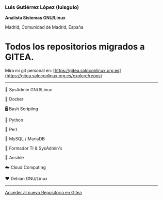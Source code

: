 ### Luis Gutiérrez López (luisgulo)

**Analista Sistemas GNU/Linux**

Madrid, Comunidad de Madrid, España

# Todos los repositorios migrados a GITEA.

Mira mi git personal en: [https://gitea.soloconlinux.org.es](https://gitea.soloconlinux.org.es/explore/repos)


---

🐧 SysAdmin GNU/Linux

🐳 Docker 

🖥️ Bash Scripting

🐍 Python 

🐪 Perl 

🐬 MySQL / MariaDB

👥 Formador TI  & SysAdmin's

💢 Ansible

☁️  Cloud Computing

❤️  Debian GNU/Linux

---
[Acceder al nuevo Repositorio en Gitea](https://gitea.soloconlinux.org.es/explore/repos)


